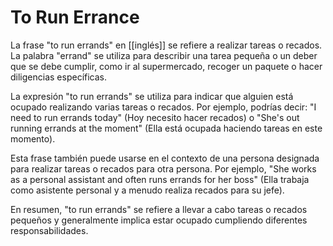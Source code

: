 # To Run Errance

La frase "to run errands" en [[inglés]] se refiere a realizar tareas o recados. La palabra "errand" se utiliza para describir una tarea pequeña o un deber que se debe cumplir, como ir al supermercado, recoger un paquete o hacer diligencias específicas.

La expresión "to run errands" se utiliza para indicar que alguien está ocupado realizando varias tareas o recados. Por ejemplo, podrías decir: "I need to run errands today" (Hoy necesito hacer recados) o "She's out running errands at the moment" (Ella está ocupada haciendo tareas en este momento).

Esta frase también puede usarse en el contexto de una persona designada para realizar tareas o recados para otra persona. Por ejemplo, "She works as a personal assistant and often runs errands for her boss" (Ella trabaja como asistente personal y a menudo realiza recados para su jefe).

En resumen, "to run errands" se refiere a llevar a cabo tareas o recados pequeños y generalmente implica estar ocupado cumpliendo diferentes responsabilidades.